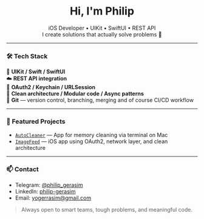 <h1 align="center">Hi, I'm Philip</h1>

<p align="center">
iOS Developer • UIKit • SwiftUI • REST API  
<br/>
I create solutions that actually solve problems 🤝
</p>

---

### 🛠 Tech Stack

📱 **UIKit / Swift / SwiftUI**  
☁️ **REST API integration**  
🔐 **OAuth2 / Keychain / URLSession**  
🧪 **Clean architecture / Modular code / Async patterns**  
🔧 **Git** — version control, branching, merging and of course CI/CD workflow

---

### 📌 Featured Projects

- [`AutoCleaner`](https://github.com/Yogerasim/AutoCleaner) — App for memory cleaning via terminal on Mac  
- [`ImageFeed`](https://github.com/Yogerasim/ImageFeed) — iOS app using OAuth2, network layer, and clean architecture  

---

### 📫 Contact

- Telegram: [@philip_gerasim](https://t.me/philip_gerasim)  
- LinkedIn: [philip-gerasim](https://www.linkedin.com/in/philip-gerasim-267a16283/)  
- Email: yogerrasim@gmail.com  

> Always open to smart teams, tough problems, and meaningful code.
